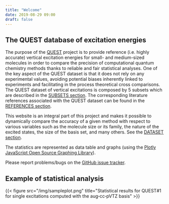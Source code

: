 ```yaml
---
title: "Welcome"
date: 2019-08-29 09:00
draft: false
---
```


## The QUEST database of excitation energies
The purpose of the [QUEST](about) project is to provide reference (i.e. highly accurate) vertical excitation energies for small- and medium-sized molecules in order to compare the precision of computational quantum chemistry methods thanks to reliable and fair statistical analyses.
One of the key aspect of the QUEST dataset is that it does not rely on any experimental values, avoiding potential biases inherently linked to experiments and facilitating in the process theoretical cross comparisons.
The QUEST dataset of vertical excitations is composed by 5 subsets which are described in the [SUBSETS section](subsets).
The corresponding literature references associated with the QUEST dataset can be found in the [REFERENCES section](references).

This website is an integral part of this project and makes it possible to dynamically compare the accuracy of a given method with respect to various variables such as the molecule size or its family, the nature of the excited states, the size of the basis set, and many others. See the [DATASET section](dataset).


The statistics are represented as data table and graphs (using the [Plotly JavaScript Open Source Graphing Library](https://plotly.com/javascript)).

Please report problems/bugs on the [GitHub issue tracker](https://github.com/LCPQ/QUESTDB_website/issues).

## Example of statistical analysis
{{< figure src="/img/sampleplot.png" title="Statistical results for QUEST#1 for single excitations computed with the aug‑cc‑pVTZ basis" >}}



